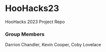 # HooHacks23
HooHacks 2023 Project Repo

### Group Members
Darrion Chandler, Kevin Cooper, Coby Lovelace
